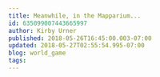 ```yaml
---
title: Meanwhile, in the Mapparium...
id: 635099007443665997
author: Kirby Urner
published: 2018-05-26T16:45:00.003-07:00
updated: 2018-05-27T02:55:54.995-07:00
blog: world_game
tags: 
---
```


